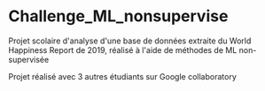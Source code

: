# Challenge_ML_nonsupervise
Projet scolaire d'analyse d'une base de données extraite du World Happiness Report de 2019, réalisé à l'aide de méthodes de ML non-supervisée

Projet réalisé avec 3 autres étudiants sur Google collaboratory
